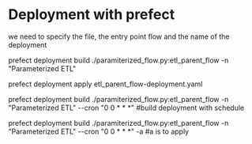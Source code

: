 # Deployment with prefect
we need to specify the file, the entry point flow and the name of the deployment

prefect deployment build ./paramiterized_flow.py:etl_parent_flow -n "Parameterized ETL"

 prefect deployment apply etl_parent_flow-deployment.yaml

prefect deployment build ./paramiterized_flow.py:etl_parent_flow -n "Parameterized ETL" --cron "0 0 * * *"   #build deployment with schedule

prefect deployment build ./paramiterized_flow.py:etl_parent_flow -n "Parameterized ETL" --cron "0 0 * * *" -a #a is to apply